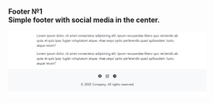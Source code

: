 **Footer №1<br>
Simple footer with social media in the center.**

<img src="footer-1/screenshot.png" alt="webkit-pro" style="width: 400px;">
